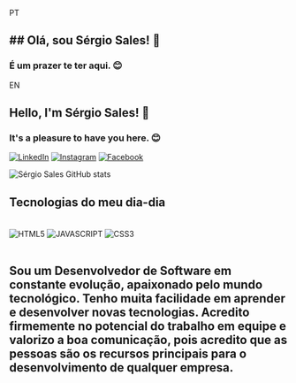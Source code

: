 

PT
## ## Olá, sou Sérgio Sales! 👋
### É um prazer te ter aqui. 😊

EN
## Hello, I'm Sérgio Sales! 👋
### It's a pleasure to have you here. 😊


[![LinkedIn](https://img.shields.io/badge/LinkedIn-0077B5?style=for-the-badge&logo=linkedin&logoColor=white)](https://www.linkedin.com/in/s%C3%A9rgio-sales-635a29229/)
[![Instagram](https://img.shields.io/badge/Instagram-E4405F?style=for-the-badge&logo=instagram&logoColor=white)](https://www.instagram.com/salesjr21/)
[![Facebook](https://img.shields.io/badge/Facebook-1877F2?style=for-the-badge&logo=facebook&logoColor=white)](https://www.facebook.com/salesjr2014)


![Sérgio Sales GitHub stats](https://github-readme-stats.vercel.app/api?username=SALESJR21&show_icons=true&theme=gruvbox)

## Tecnologias do meu dia-dia

<div style="display: inline_block"><br/>

<img align="center" alt="HTML5" src="https://img.shields.io/badge/HTML-239120?style=for-the-badge&logo=html5&logoColor=white"/>
<img align="center" alt="JAVASCRIPT" src="https://img.shields.io/badge/JavaScript-F7DF1E?style=for-the-badge&logo=javascript&logoColor=black"/>
<img align="center" alt="CSS3" src="https://img.shields.io/badge/CSS3-1572B6?style=for-the-badge&logo=css3&logoColor=white"/>

</div><br/>


## Sou um Desenvolvedor de Software em constante evolução, apaixonado pelo mundo tecnológico. Tenho muita facilidade em aprender e desenvolver novas tecnologias. Acredito firmemente no potencial do trabalho em equipe e valorizo a boa comunicação, pois acredito que as pessoas são os recursos principais para o desenvolvimento de qualquer empresa.
